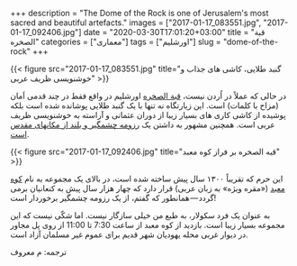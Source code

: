 +++
description = "The Dome of the Rock is one of Jerusalem's most sacred and beautiful artefacts."
images = ["2017-01-17_083551.jpg", "2017-01-17_092406.jpg"]
date = "2020-03-30T17:01:20+03:00"
title = "قبة الصخره"
categories = ["معماری"]
tags = ["اورشلیم"]
slug = "dome-of-the-rock"
+++

{{< figure src="2017-01-17_083551.jpg" title="گنبد طلایی، کاشی های جذاب و خوشنویسی ظریف عربی" >}}

در حالی که عملاً در اُردن نیست، [قبة الصخره][1] اورشلیم در واقع فقط در چند قدمی اَمان (مزاح با کلمات) است. این زیارتگاه نه تنها با یک گنبد طلایی پوشانده شده است بلکه پوشیده از کاشی کاری های بسیار زیبا از دوران عثمانی و آراسته به خوشنویسی ظریف عربی است. همچنین مشهور به داشتن یک [رزومه چشمگیر و بلند از مکانهای مقدس است][2].

<!--more-->

{{< figure src="2017-01-17_092406.jpg" title="قبه الصخره بر فراز کوه معبد" >}}

این حرم که تقریباً ۱۳۰۰ سال پیش ساخته شده است، در بالای یک مجموعه به نام [کوه معبد][3] («مقره ویژه» به زبان عربی) قرار دارد که چهار هزار سال پیش به کنعانیان برمی گردد — همانطور که گفتم، از یک رزومه چشمگیر برخوردار است!

به عنوان یک فرد سکولار، به طبع من خیلی سازگار نیست. اما شکّی نیست که این مجموعه بسیار زیبا است. بازدید از کوه معبد از ساعت 7:30 تا 11:00 از روی پل مجاور در دیوار غربی محله یهودیان شهر قدیم برای عموم غیر مسلمان آزاد است.

ترجمه: م معروف

[1]: https://fa.wikipedia.org/wiki/%D9%82%D8%A8%D8%A9%D8%A7%D9%84%D8%B5%D8%AE%D8%B1%D9%87
[2]: https://fa.wikipedia.org/wiki/%D8%B5%D8%AE%D8%B1%D9%87_%D9%85%D9%82%D8%AF%D8%B3
[3]: https://fa.wikipedia.org/wiki/%D8%AD%D8%B1%D9%85_%D8%B4%D8%B1%DB%8C%D9%81
